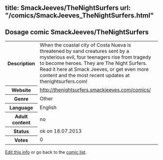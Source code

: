 title: SmackJeeves/TheNightSurfers
url: "/comics/SmackJeeves_TheNightSurfers.html"
---
Dosage comic SmackJeeves/TheNightSurfers
-----------------------------------------

<p id="msg"></p>
<script type="text/javascript">
if (window.location.search === '?edit_info_mail=sent_ok') {
  var elem = document.getElementById("msg");
  elem.innerHTML = 'Edited information sucessfully sent for review, which is usually done daily. Thanks!';
  elem.className = 'ok';
}
</script>
<table class="comicinfo">
<tr>
<th>Description</th><td>When the coastal city of Costa Nueva is threatened by sand creatures sent by a mysterious evil, four teenagers rise from tragedy to become heroes. They are The Night Surfers. Read it here at Smack Jeeves, or get even more content and the most recent updates at thenightsurfers.com!</td>
</tr>
<tr>
<th>Website</th><td><a href="http://thenightsurfers.smackjeeves.com/comics/">http://thenightsurfers.smackjeeves.com/comics/</a></td>
</tr>
<tr>
<th>Genre</th><td>Other</td>
</tr>
<tr>
<th>Language</th><td>English</td>
</tr>
<tr>
<th>Adult content</th><td>no</td>
</tr>
<tr>
<th>Status</th><td>ok on 18.07.2013</td>
</tr>
<tr>
<th>Votes</th><td>0</td>
</tr>
</table>

[Edit this info](SmackJeeves_TheNightSurfers_edit.html) or go back to the [comic list](../comic-index.html).
